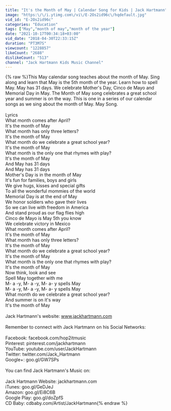 ```yaml
---
title: "It's the Month of May | Calendar Song for Kids | Jack Hartmann"
image: "https:\/\/i.ytimg.com\/vi\/E-2Os2id96c\/hqdefault.jpg"
vid_id: "E-2Os2id96c"
categories: "Education"
tags: ["May","month of may","month of the year"]
date: "2021-10-17T00:34:18+03:00"
vid_date: "2018-04-30T22:33:15Z"
duration: "PT3M7S"
viewcount: "1228857"
likeCount: "2688"
dislikeCount: "513"
channel: "Jack Hartmann Kids Music Channel"
---
```

{% raw %}This May calendar song teaches about the month of May.  Sing along and learn that May is the 5th month of the year. Learn how to spell May. May has 31 days.  We celebrate Mother's Day, Cinco de Mayo and Memorial Day in May.   The Month of May song celebrates a great school year and summer is on the way.  This is one in a series of our calendar songs as we sing about the month of May. May Song.<br /><br />Lyrics<br />What month comes after April?<br />It's the month of May<br />What month has only three letters?<br />It's the month of May<br />What month do we celebrate a great school year?<br />It's the month of May<br />What month is the only one that rhymes with play?<br />It's the month of May<br />And May has 31 days<br />And May has 31 days<br />Mother's Day is in the month of May<br />It's fun for families, boys and girls<br />We give hugs, kisses and special gifts<br />To all the wonderful mommies of the world <br />Memorial Day is at the end of May<br />We honor soldiers who gave their lives<br />So we can live with freedom in America<br />And stand proud as our flag flies high<br />Cinco de Mayo is May 5th you know<br />We celebrate victory in Mexico<br />What month comes after April?<br />It's the month of May<br />What month has only three letters?<br />It's the month of May<br />What month do we celebrate a great school year?<br />It's the month of May<br />What month is the only one that rhymes with play?<br />It's the month of May<br />Now think, look and see<br />Spell May together with me<br />M- a -y, M- a -y, M- a- y spells May<br />M- a -y, M- a -y, M- a- y spells May<br />What month do we celebrate a great school year?<br />And summer is on it's way<br />It's the month of May<br /><br />Jack Hartmann's website: www.jackhartmann.com<br /><br />Remember to connect with Jack Hartmann on his Social Networks:<br /><br />Facebook: facebook.com/hop2itmusic<br />Pinterest: pinterest.com/jackhartmann<br />YouTube: youtube.com/user/JackHartmann<br />Twitter: twitter.com/Jack_Hartmann<br />Google+: goo.gl/GW7SPs<br /><br />You can find Jack Hartmann's Music on:<br /><br />Jack Hartmann Website: jackhartmann.com<br />iTunes: goo.gl/GeDJeJ<br />Amazon: goo.gl/Ei8C6B<br />Google Play: goo.gl/doZpfS<br />CD Baby: cdbaby.com/Artist/JackHartmann{% endraw %}
